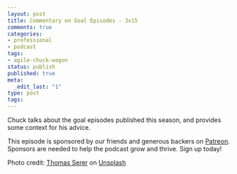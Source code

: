 ```yaml
---
layout: post
title: Commentary on Goal Episodes - 3x15
comments: true
categories:
- professional
- podcast
tags:
- agile-chuck-wagon
status: publish
published: true
meta:
  _edit_last: "1"
type: post
tags:
---
```

<p>Chuck talks about the goal episodes published this season, and provides some context for his advice.</p>
<p>This episode is sponsored by our friends and generous backers on <a href="https://www.patreon.com/agilechuckwagon">Patreon</a>. Sponsors are needed to help the podcast grow and thrive. Sign up today!</p>
<p>Photo credit: <a href="https://unsplash.com/photos/Kxjkme-WQMQ?utm_source=unsplash&utm_medium=referral&utm_content=creditCopyText">Thomas Serer</a> on <a href="https://unsplash.com/search/photos/goal?utm_source=unsplash&utm_medium=referral&utm_content=creditCopyText">Unsplash</a></p>